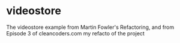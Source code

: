 # videostore
The videostore example from Martin Fowler's Refactoring, and from Episode 3 of cleancoders.com
my refacto of the project
